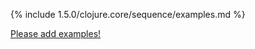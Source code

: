 {% include 1.5.0/clojure.core/sequence/examples.md %}

[Please add examples!](https://github.com/arrdem/grimoire/edit/master/_includes/1.6.0/clojure.core/sequence/examples.md)

